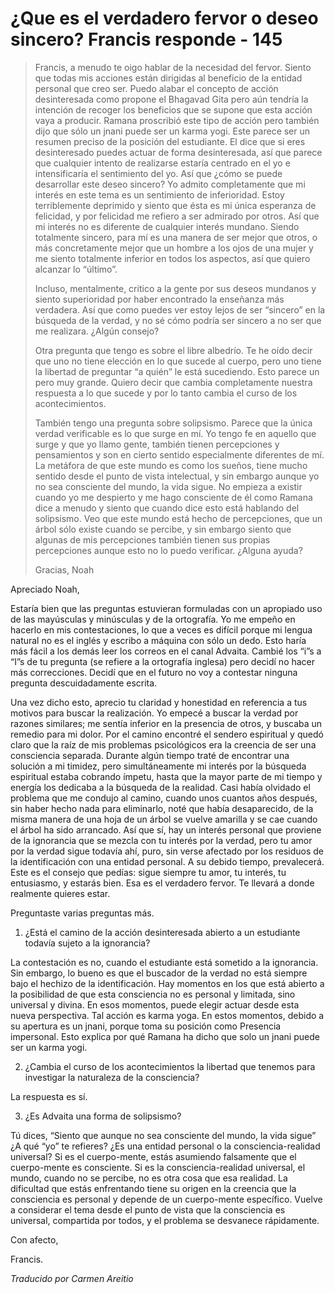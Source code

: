 # ¿Que es el verdadero fervor o deseo sincero? Francis responde - 145

>Francis, a menudo te oigo hablar de la necesidad del fervor. Siento que todas mis acciones están dirigidas al beneficio de la entidad personal que creo ser. Puedo alabar el concepto de acción desinteresada como propone el Bhagavad Gita pero aún tendría la intención de recoger los beneficios que se supone que esta acción vaya a producir. Ramana proscribió este tipo de acción pero también dijo que sólo un jnani puede ser un karma yogi. Este parece ser un resumen preciso de la posición del estudiante. El dice que si eres desinteresado puedes actuar de forma desinteresada, así que parece que cualquier intento de realizarse estaría centrado en el yo e intensificaría el sentimiento del yo. Así que ¿cómo se puede desarrollar este deseo sincero? Yo admito completamente que mi interés en este tema es un sentimiento de inferioridad. Estoy terriblemente deprimido y siento que ésta es mi única esperanza de felicidad, y por felicidad me refiero a ser admirado por otros. Así que mi interés no es diferente de cualquier interés mundano. Siendo totalmente sincero, para mí es una manera de ser mejor que otros, o más concretamente mejor que un hombre a los ojos de una mujer y me siento totalmente inferior en todos los aspectos, así que quiero alcanzar lo “último”.
>
>Incluso, mentalmente, critico a la gente por sus deseos mundanos y siento superioridad por haber encontrado la enseñanza más verdadera. Así que como puedes ver estoy lejos de ser “sincero” en la búsqueda de la verdad, y no sé cómo podría ser sincero a no ser que me realizara. ¿Algún consejo?
>
>Otra pregunta que tengo es sobre el libre albedrío. Te he oído decir que uno no tiene elección en lo que sucede al cuerpo, pero uno tiene la libertad de preguntar “a quién” le está sucediendo. Esto parece un pero muy grande. Quiero decir que cambia completamente nuestra respuesta a lo que sucede y por lo tanto cambia el curso de los acontecimientos.
>
>También tengo una pregunta sobre solipsismo. Parece que la única verdad verificable es lo que surge en mí. Yo tengo fe en aquello que surge y que yo llamo gente, también tienen percepciones y pensamientos y son en cierto sentido especialmente diferentes de mí. La metáfora de que este mundo es como los sueños, tiene mucho sentido desde el punto de vista intelectual, y sin embargo aunque yo no sea consciente del mundo, la vida sigue. No empieza a existir cuando yo me despierto y me hago consciente de él como Ramana dice a menudo y siento que cuando dice esto está hablando del solipsismo. Veo que este mundo está hecho de percepciones, que un árbol sólo existe cuando se percibe, y sin embargo siento que algunas de mis percepciones también tienen sus propias percepciones aunque esto no lo puedo verificar. ¿Alguna ayuda?
>
>Gracias, Noah

Apreciado Noah,

Estaría bien que las preguntas estuvieran formuladas con un apropiado uso de las mayúsculas y minúsculas y de la ortografía. Yo me empeño en hacerlo en mis contestaciones, lo que a veces es difícil porque mi lengua natural no es el inglés y escribo a máquina con sólo un dedo. Esto haría más fácil a los demás leer los correos en el canal Advaita. Cambié los “i”s a “I”s de tu pregunta (se refiere a la ortografía inglesa) pero decidí no hacer más correcciones. Decidí que en el futuro no voy a contestar ninguna pregunta descuidadamente escrita.

Una vez dicho esto, aprecio tu claridad y honestidad en referencia a tus motivos para buscar la realización. Yo empecé a buscar la verdad por razones similares; me sentía inferior en la presencia de otros, y buscaba un remedio para mi dolor. Por el camino encontré el sendero espiritual y quedó claro que la raíz de mis problemas psicológicos era la creencia de ser una consciencia separada. Durante algún tiempo traté de encontrar una solución a mi timidez, pero simultáneamente mi interés por la búsqueda espiritual estaba cobrando ímpetu, hasta que la mayor parte de mi tiempo y energía los dedicaba a la búsqueda de la realidad. Casi había olvidado el problema que me condujo al camino, cuando unos cuantos años después, sin haber hecho nada para eliminarlo, noté que había desaparecido, de la misma manera de una hoja de un árbol se vuelve amarilla y se cae cuando el árbol ha sido arrancado. Así que sí, hay un interés personal que proviene de la ignorancia que se mezcla con tu interés por la verdad, pero tu amor por la verdad sigue todavía ahí, puro, sin verse afectado por los residuos de la identificación con una entidad personal. A su debido tiempo, prevalecerá. Este es el consejo que pedías: sigue siempre tu amor, tu interés, tu entusiasmo, y estarás bien. Esa es el verdadero fervor. Te llevará a donde realmente quieres estar.

Preguntaste varias preguntas más.

1. ¿Está el camino de la acción desinteresada abierto a un estudiante todavía sujeto a la ignorancia?

La contestación es no, cuando el estudiante está sometido a la ignorancia. Sin embargo, lo bueno es que el buscador de la verdad no está siempre bajo el hechizo de la identificación. Hay momentos en los que está abierto a la posibilidad de que esta consciencia no es personal y limitada, sino universal y divina. En esos momentos, puede elegir actuar desde esta nueva perspectiva. Tal acción es karma yoga. En estos momentos, debido a su apertura es un jnani, porque toma su posición como Presencia impersonal. Esto explica por qué Ramana ha dicho que solo un jnani puede ser un karma yogi.

2. ¿Cambia el curso de los acontecimientos la libertad que tenemos para investigar la naturaleza de la consciencia?

La respuesta es sí.

3. ¿Es Advaita una forma de solipsismo?

Tú dices, “Siento que aunque no sea consciente del mundo, la vida sigue” ¿A qué “yo” te refieres? ¿Es una entidad personal o la consciencia-realidad universal? Si es el cuerpo-mente, estás asumiendo falsamente que el cuerpo-mente es consciente. Si es la consciencia-realidad universal, el mundo, cuando no se percibe, no es otra cosa que esa realidad. La dificultad que estás enfrentando tiene su origen en la creencia que la consciencia es personal y depende de un cuerpo-mente específico. Vuelve a considerar el tema desde el punto de vista que la consciencia es universal, compartida por todos, y el problema se desvanece rápidamente.

Con afecto,

Francis.

_Traducido por Carmen Areitio_

